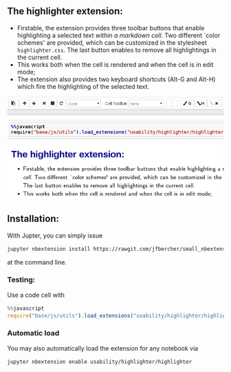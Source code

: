 ## The highlighter extension:

- Firstable, the extension provides three toolbar buttons that enable highlighting a selected text _within a markdown cell_. Two different \`color schemes' are provided, which can be customized in the stylesheet `highlighter.css`. The last button enables to remove all highlightings in the current cell. 
- This works both when the cell is rendered and when the cell is in edit mode; 
- The extension also provides two keyboard shortcuts (Alt-G and Alt-H) which fire the highlighting of the selected text. 

![](icon.gif)

## Installation:

With Jupter, you can simply issue
```bash
jupyter nbextension install https://rawgit.com/jfbercher/small_nbextensions/master/highlighter.zip  --user

```
at the command line.

### Testing: 

Use a code cell with
```javascript
%%javascript
require("base/js/utils").load_extensions("usability/highlighter/highlighter")
```
### Automatic load
You may also automatically load the extension for any notebook via
```bash
jupyter nbextension enable usability/highlighter/highlighter    
```